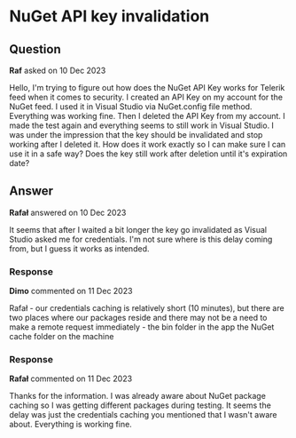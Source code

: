 # NuGet API key invalidation

## Question

**Raf** asked on 10 Dec 2023

Hello, I'm trying to figure out how does the NuGet API Key works for Telerik feed when it comes to security. I created an API Key on my account for the NuGet feed. I used it in Visual Studio via NuGet.config file method. Everything was working fine. Then I deleted the API Key from my account. I made the test again and everything seems to still work in Visual Studio. I was under the impression that the key should be invalidated and stop working after I deleted it. How does it work exactly so I can make sure I can use it in a safe way? Does the key still work after deletion until it's expiration date?

## Answer

**Rafał** answered on 10 Dec 2023

It seems that after I waited a bit longer the key go invalidated as Visual Studio asked me for credentials. I'm not sure where is this delay coming from, but I guess it works as intended.

### Response

**Dimo** commented on 11 Dec 2023

Rafał - our credentials caching is relatively short (10 minutes), but there are two places where our packages reside and there may not be а need to make a remote request immediately - the bin folder in the app the NuGet cache folder on the machine

### Response

**Rafał** commented on 11 Dec 2023

Thanks for the information. I was already aware about NuGet package caching so I was getting different packages during testing. It seems the delay was just the credentials caching you mentioned that I wasn't aware about. Everything is working fine.

